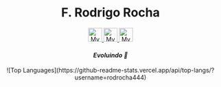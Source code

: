 <div align="center">
  <h1>F. Rodrigo Rocha</h1>


  <div align="center">
    <a href="https://www.instagram.com/rodrigo_roch.a/">
      <img src="https://i.ibb.co/1zNNhtn/insta-logo.png" alt="My Insta" height="32">
    </a>
    <a href="https://www.linkedin.com/in/f-rodrigo-rocha/">
      <img src="https://i.ibb.co/fN6SKs1/linkedin-logo.png" alt="My Linkedin" height="32">
    </a>
    <a href="https://wa.me/5588996850205">
      <img src="https://i.ibb.co/8ddxj3c/whatsapp-logo.png" alt="My Whatsapp" height="32">
    </a>
  </div>

  <h4><i>Evoluindo 🚀</i></h4>
  ![Top Languages](https://github-readme-stats.vercel.app/api/top-langs/?username=rodrocha444)
</div>
